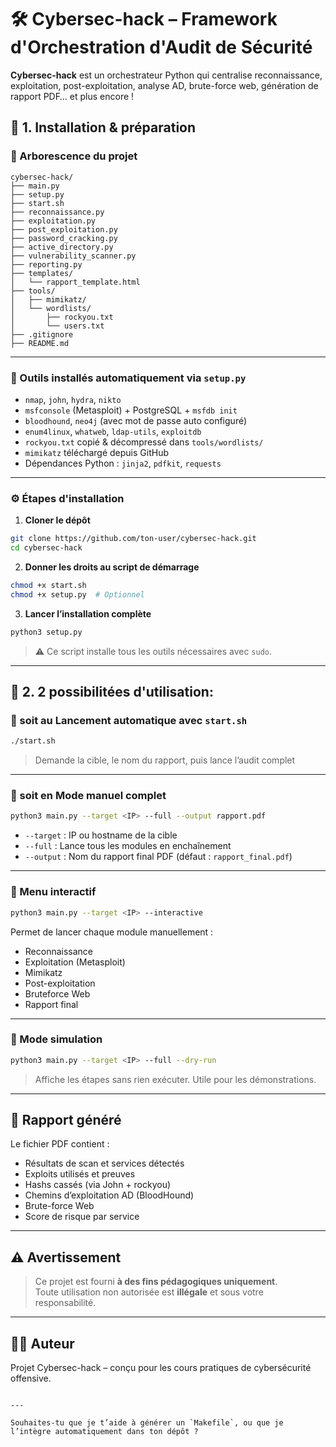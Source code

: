 
# 🛠️ Cybersec-hack – Framework d'Orchestration d'Audit de Sécurité

**Cybersec-hack** est un orchestrateur Python qui centralise reconnaissance, exploitation, post-exploitation, analyse AD, brute-force web, génération de rapport PDF… et plus encore !



## 🔧 1. Installation & préparation

### 📁 Arborescence du projet

```
cybersec-hack/
├── main.py
├── setup.py
├── start.sh
├── reconnaissance.py
├── exploitation.py
├── post_exploitation.py
├── password_cracking.py
├── active_directory.py
├── vulnerability_scanner.py
├── reporting.py
├── templates/
│   └── rapport_template.html
├── tools/
│   ├── mimikatz/
│   └── wordlists/
│       ├── rockyou.txt
│       └── users.txt
├── .gitignore
├── README.md
```

---

### 🧩 Outils installés automatiquement via `setup.py`

- `nmap`, `john`, `hydra`, `nikto`
- `msfconsole` (Metasploit) + PostgreSQL + `msfdb init`
- `bloodhound`, `neo4j` (avec mot de passe auto configuré)
- `enum4linux`, `whatweb`, `ldap-utils`, `exploitdb`
- `rockyou.txt` copié & décompressé dans `tools/wordlists/`
- `mimikatz` téléchargé depuis GitHub
- Dépendances Python : `jinja2`, `pdfkit`, `requests`

---

### ⚙️ Étapes d'installation

1. **Cloner le dépôt**

```bash
git clone https://github.com/ton-user/cybersec-hack.git
cd cybersec-hack
```

2. **Donner les droits au script de démarrage**

```bash
chmod +x start.sh
chmod +x setup.py  # Optionnel
```

3. **Lancer l’installation complète**

```bash
python3 setup.py
```

> ⚠️ Ce script installe tous les outils nécessaires avec `sudo`.

---

## 🚀 2. 2 possibilitées d'utilisation: 

### 🔁 soit au Lancement automatique avec `start.sh`

```bash
./start.sh
```

> Demande la cible, le nom du rapport, puis lance l’audit complet

---

### 🧪 soit en Mode manuel complet

```bash
python3 main.py --target <IP> --full --output rapport.pdf
```

- `--target` : IP ou hostname de la cible
- `--full` : Lance tous les modules en enchaînement
- `--output` : Nom du rapport final PDF (défaut : `rapport_final.pdf`)

---

### 🧠 Menu interactif

```bash
python3 main.py --target <IP> --interactive
```

Permet de lancer chaque module manuellement :
- Reconnaissance
- Exploitation (Metasploit)
- Mimikatz
- Post-exploitation
- Bruteforce Web
- Rapport final

---

### 👀 Mode simulation

```bash
python3 main.py --target <IP> --full --dry-run
```

> Affiche les étapes sans rien exécuter. Utile pour les démonstrations.

---

## 📄 Rapport généré

Le fichier PDF contient :
- Résultats de scan et services détectés
- Exploits utilisés et preuves
- Hashs cassés (via John + rockyou)
- Chemins d’exploitation AD (BloodHound)
- Brute-force Web
- Score de risque par service

---

## ⚠️ Avertissement

> Ce projet est fourni **à des fins pédagogiques uniquement**.  
> Toute utilisation non autorisée est **illégale** et sous votre responsabilité.

---

## 👨‍💻 Auteur

Projet Cybersec-hack – conçu pour les cours pratiques de cybersécurité offensive.
```

---

Souhaites-tu que je t’aide à générer un `Makefile`, ou que je l’intègre automatiquement dans ton dépôt ?
